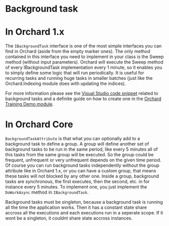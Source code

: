 # Background task



# In Orchard 1.x



The `IBackgroundTask` interface is one of the most simple interfaces you can find in Orchard (aside from the empty marker ones). The only method contained in this interface you need to implement in your class is the Sweep method (without input parameters). Orchard will execute the Sweep method of every IBackgroundTask implementation every 1 minute, so it enables you to simply define some logic that will run periodically. It is useful for recurring tasks and running huge tasks in smaller batches (just like the Orchard.Indexing module does with updating the indices).

For more information please see the [Visual Studio code snippet](../Utilities/VisualStudioSnippets/) related to background tasks and a definite guide on how to create one in the [Orchard Training Demo module](https://orchardtrainingdemo.codeplex.com/).



# In Orchard Core



`BackgroundTaskAttribute` is that what you can optionally add to a background task to define a group. A group will define another set of background tasks to be run in the same period, like every 5 minutes all of this tasks from the same group will be executed. So the group could be frequent, unfrequent or very unfrequent depends on the given time period. Of course you can run background tasks independently without the group attribute like in Orchard 1.x, or you can have a custom group, that means these tasks will not blocked by any other one. Inside a group, background tasks are synchronous, the first executes, then the second, etc. in for instance every 5 minutes. To implement one, you just implement the `DoWorkAsync` method in `IBackgroundTask`.

Background tasks must be singleton, because a background task is running all the time the application works. Then it has a constant state share accross all the executions and each executions run in a seperate scope. If it wont be a singleton, it couldnt share state accross instances.  